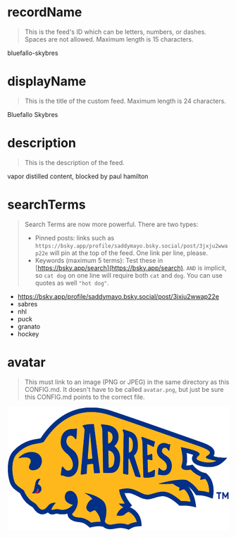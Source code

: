 
# recordName

> This is the feed's ID which can be letters, numbers, or dashes. Spaces are not allowed. Maximum length is 15 characters.

bluefallo-skybres

# displayName

> This is the title of the custom feed. Maximum length is 24 characters.

Bluefallo Skybres

# description

> This is the description of the feed.

vapor distilled content, blocked by paul hamilton

# searchTerms

> Search Terms are now more powerful. There are two types:
>
> - Pinned posts: links such as `https://bsky.app/profile/saddymayo.bsky.social/post/3jxju2wwap22e` will pin at the top of the feed. One link per line, please.
> - Keywords (maximum 5 terms): Test these in [https://bsky.app/search](https://bsky.app/search). `AND` is implicit, so `cat dog` on one line will require both `cat` and `dog`. You can use quotes as well `"hot dog"`.
>

- https://bsky.app/profile/saddymayo.bsky.social/post/3jxju2wwap22e
- sabres
- nhl
- puck
- granato
- hockey

# avatar

> This must link to an image (PNG or JPEG) in the same directory as this CONFIG.md. It doesn't have to be called `avatar.png`, but just be sure this CONFIG.md points to the correct file.

![](sabres.png)

